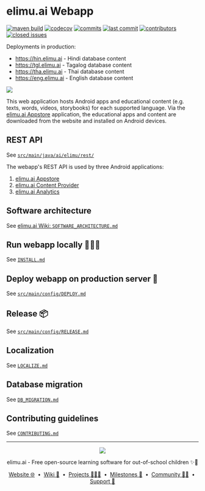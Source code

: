 # elimu.ai Webapp

[![maven build](https://github.com/elimu-ai/webapp/actions/workflows/maven-build.yml/badge.svg)](https://github.com/elimu-ai/webapp/actions/workflows/maven-build.yml)
[![codecov](https://codecov.io/gh/elimu-ai/webapp/branch/main/graph/badge.svg?token=T1F9OTQVOH)](https://codecov.io/gh/elimu-ai/webapp)
[![commits](https://img.shields.io/github/commit-activity/m/elimu-ai/webapp)](https://github.com/elimu-ai/webapp/commits)
[![last commit](https://img.shields.io/github/last-commit/elimu-ai/webapp)](https://github.com/elimu-ai/webapp/commits)
[![contributors](https://img.shields.io/github/contributors/elimu-ai/webapp)](https://github.com/elimu-ai/webapp/graphs/contributors)
[![closed issues](https://img.shields.io/github/issues-closed/elimu-ai/webapp)](https://github.com/elimu-ai/webapp/issues?q=is%3Aissue+is%3Aclosed)

Deployments in production:

 * https://hin.elimu.ai - Hindi database content
 * https://tgl.elimu.ai - Tagalog database content
 * https://tha.elimu.ai - Thai database content
 * https://eng.elimu.ai - English database content

[<kbd>![](https://github.com/elimu-ai/webapp/assets/15718174/32f3c339-aacc-4dc1-9692-c9435bc63d57)</kbd>](https://hin.elimu.ai)

This web application hosts Android apps and educational content (e.g. texts, words, videos, storybooks) for each supported language. Via the [elimu.ai Appstore](https://github.com/elimu-ai/appstore) application, the educational apps and content are downloaded from the website and installed on Android devices.

## REST API

See [`src/main/java/ai/elimu/rest/`](src/main/java/ai/elimu/rest/)

The webapp's REST API is used by three Android applications:
  1. [elimu.ai Appstore](https://github.com/elimu-ai/appstore)
  1. [elimu.ai Content Provider](https://github.com/elimu-ai/content-provider)
  1. [elimu.ai Analytics](https://github.com/elimu-ai/analytics)

## Software architecture

See [elimu.ai Wiki: `SOFTWARE_ARCHITECTURE.md`](https://github.com/elimu-ai/wiki/blob/main/SOFTWARE_ARCHITECTURE.md)

## Run webapp locally 👩🏽‍💻

See [`INSTALL.md`](./INSTALL.md)

## Deploy webapp on production server 🚀

See [`src/main/config/DEPLOY.md`](./src/main/config/DEPLOY.md)

## Release 📦

See [`src/main/config/RELEASE.md`](./src/main/config/RELEASE.md)

## Localization

See [`LOCALIZE.md`](./LOCALIZE.md)

## Database migration

See [`DB_MIGRATION.md`](./DB_MIGRATION.md)

## Contributing guidelines

See [`CONTRIBUTING.md`](./CONTRIBUTING.md)

---

<p align="center">
  <img src="https://github.com/elimu-ai/webapp/blob/main/src/main/webapp/static/img/logo-text-256x78.png" />
</p>
<p align="center">
  elimu.ai - Free open-source learning software for out-of-school children ✨🚀
</p>
<p align="center">
  <a href="https://elimu.ai">Website 🌐</a>
  &nbsp;•&nbsp;
  <a href="https://github.com/elimu-ai/wiki#readme">Wiki 📃</a>
  &nbsp;•&nbsp;
  <a href="https://github.com/orgs/elimu-ai/projects?query=is%3Aopen">Projects 👩🏽‍💻</a>
  &nbsp;•&nbsp;
  <a href="https://github.com/elimu-ai/wiki/milestones">Milestones 🎯</a>
  &nbsp;•&nbsp;
  <a href="https://github.com/elimu-ai/wiki#open-source-community">Community 👋🏽</a>
  &nbsp;•&nbsp;
  <a href="https://www.drips.network/app/drip-lists/41305178594442616889778610143373288091511468151140966646158126636698">Support 💜</a>
</p>
